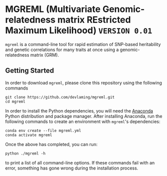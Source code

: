 
# MGREML (Multivariate Genomic-relatedness matrix REstricted Maximum Likelihood) `VERSION 0.01`

`mgreml` is a command-line tool for rapid estimation of SNP-based heritability and genetic correlations for many traits at once using a genomic-relatedness matrix (GRM).

## Getting Started

In order to download `mgreml`, please clone this repository using the following commands
```  
git clone https://github.com/devlaming/mgreml.git
cd mgreml
```

In order to install the Python dependencies, you will need the [Anaconda](https://store.continuum.io/cshop/anaconda/) Python distribution and package manager. After installing Anaconda, run the following commands to create an environment with `mgreml`'s dependencies:

```
conda env create --file mgreml.yml
conda activate mgreml
```

Once the above has completed, you can run:

```
python ./mgreml -h
```
to print a list of all command-line options. If these commands fail with an error, something has gone wrong during the installation process. 

